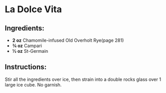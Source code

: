 # La Dolce Vita

## Ingredients:
- **2 oz** Chamomile-infused Old Overholt Rye(page 281)
- **¾ oz** Campari
- **½ oz** St-Germain

## Instructions:
Stir all the ingredients over ice, then strain into a double rocks glass over 1 large ice cube. No garnish.
